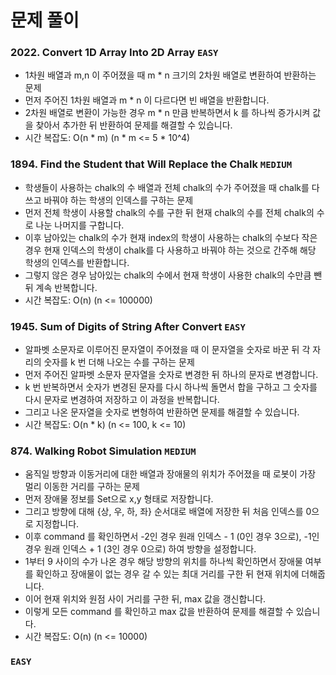 # 문제 풀이

### 2022. Convert 1D Array Into 2D Array ```EASY```
- 1차원 배열과 m,n 이 주어졌을 때 m * n 크기의 2차원 배열로 변환하여 반환하는 문제
- 먼저 주어진 1차원 배열과 m * n 이 다르다면 빈 배열을 반환합니다.
- 2차원 배열로 변환이 가능한 경우 m * n 만큼 반복하면서 k 를 하나씩 증가시켜 값을 찾아서 추가한 뒤 반환하여 문제를 해결할 수 있습니다.
- 시간 복잡도: O(n * m) (n * m <= 5 * 10^4)

### 1894. Find the Student that Will Replace the Chalk ```MEDIUM```
- 학생들이 사용하는 chalk의 수 배열과 전체 chalk의 수가 주어졌을 때 chalk를 다 쓰고 바꿔야 하는 학생의 인덱스를 구하는 문제
- 먼저 전체 학생이 사용할 chalk의 수를 구한 뒤 현재 chalk의 수를 전체 chalk의 수로 나눈 나머지를 구합니다.
- 이후 남아있는 chalk의 수가 현재 index의 학생이 사용하는 chalk의 수보다 작은 경우 현재 인덱스의 학생이 chalk를 다 사용하고 바꿔야 하는 것으로 간주해 해당 학생의 인덱스를 반환합니다.
- 그렇지 않은 경우 남아있는 chalk의 수에서 현재 학생이 사용한 chalk의 수만큼 뺀 뒤 계속 반복합니다.
- 시간 복잡도: O(n) (n <= 100000)

### 1945. Sum of Digits of String After Convert ```EASY```
- 알파벳 소문자로 이루어진 문자열이 주어졌을 때 이 문자열을 숫자로 바꾼 뒤 각 자리의 숫자를 k 번 더해 나오는 수를 구하는 문제
- 먼저 주어진 알파벳 소문자 문자열을 숫자로 변경한 뒤 하나의 문자로 변경합니다.
- k 번 반복하면서 숫자가 변경된 문자를 다시 하나씩 돌면서 합을 구하고 그 숫자를 다시 문자로 변경하여 저장하고 이 과정을 반복합니다.
- 그리고 나온 문자열을 숫자로 변형하여 반환하면 문제를 해결할 수 있습니다.
- 시간 복잡도: O(n * k) (n <= 100, k <= 10)

### 874. Walking Robot Simulation ```MEDIUM```
- 움직일 방향과 이동거리에 대한 배열과 장애물의 위치가 주어졌을 때 로봇이 가장 멀리 이동한 거리를 구하는 문제
- 먼저 장애물 정보를 Set으로 x,y 형태로 저장합니다.
- 그리고 방향에 대해 {상, 우, 하, 좌} 순서대로 배열에 저장한 뒤 처음 인덱스를 0으로 지정합니다.
- 이후 command 를 확인하면서 -2인 경우 원래 인덱스 - 1 (0인 경우 3으로), -1인 경우 원래 인덱스 + 1 (3인 경우 0으로) 하여 방향을 설정합니다.
- 1부터 9 사이의 수가 나온 경우 해당 방향의 위치를 하나씩 확인하면서 장애물 여부를 확인하고 장애물이 없는 경우 갈 수 있는 최대 거리를 구한 뒤 현재 위치에 더해줍니다.
- 이어 현재 위치와 원점 사이 거리를 구한 뒤, max 값을 갱신합니다.
- 이렇게 모든 command 를 확인하고 max 값을 반환하여 문제를 해결할 수 있습니다.
- 시간 복잡도: O(n) (n <= 10000)

### ```EASY```



